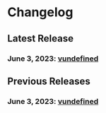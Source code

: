 # Changelog

## Latest Release

### June 3, 2023: [vundefined](/.changelog/vundefined.mdx)

## Previous Releases

### June 3, 2023: [vundefined](/.changelog/vundefined.mdx)